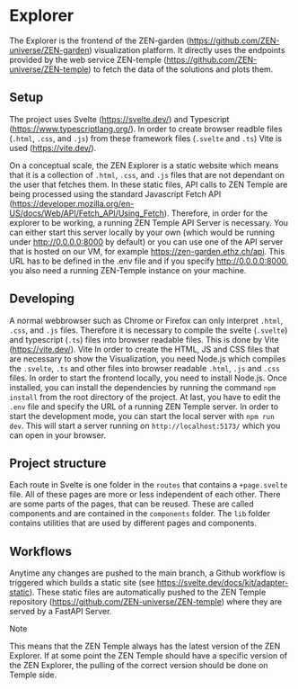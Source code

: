 # Explorer
The Explorer is the frontend of the ZEN-garden (https://github.com/ZEN-universe/ZEN-garden) visualization platform. It directly uses the endpoints provided by the web service ZEN-temple (https://github.com/ZEN-universe/ZEN-temple) to fetch the data of the solutions and plots them.

## Setup
The project uses Svelte (https://svelte.dev/) and Typescript (https://www.typescriptlang.org/). In order to create browser readble files (`.html`, `.css`, and `.js`) from these framework files (`.svelte` and `.ts`) Vite is used (https://vite.dev/).

On a conceptual scale, the ZEN Explorer is a static website which means that it is a collection of `.html`, `.css`, and `.js` files that are not dependant on the user that fetches them. 
In these static files, API calls to ZEN Temple are being processed using the standard Javascript Fetch API (https://developer.mozilla.org/en-US/docs/Web/API/Fetch_API/Using_Fetch). 
Therefore, in order for the explorer to be working, a running ZEN Temple API Server is necessary. You can either start this server locally by your own (which would be running under http://0.0.0.0:8000 by default) or you can use one of the API server that is hosted on our VM, for example https://zen-garden.ethz.ch/api.
This URL has to be defined in the .env file and if you specify http://0.0.0.0:8000, you also need a running ZEN-Temple instance on your machine. 

## Developing
A normal webbrowser such as Chrome or Firefox can only interpret `.html`, `.css`, and `.js` files. Therefore it is necessary to compile the svelte (`.svelte`) and typescript (`.ts`) files into browser readable files. This is done by Vite (https://vite.dev/). Vite
In order to create the HTML, JS and CSS files that are necessary to show the Visualization, you need Node.js which compiles the `.svelte`, `.ts` and other files into browser readable `.html`, `.js` and `.css` files. 
In order to start the frontend locally, you need to install Node.js. 
Once installed, you can install the dependencies by running the command `npm install` from the root directory of the project. 
At last, you have to edit the `.env` file and specify the URL of a running ZEN Temple server.
In order to start the development mode, you can start the local server with `npm run dev`.
This will start a server running on `http://localhost:5173/` which you can open in your browser.

## Project structure

Each route in Svelte is one folder in the `routes` that contains a `+page.svelte` file. All of these pages are more or less independent of each other. There are some parts of the pages, that can be reused. These are called components and are contained in the `components` folder. The `lib` folder contains utilities that are used by different pages and components.


## Workflows

Anytime any changes are pushed to the main branch, a Github workflow is triggered which builds a static site (see https://svelte.dev/docs/kit/adapter-static). These static files are automatically pushed to the ZEN Temple repository (https://github.com/ZEN-universe/ZEN-temple) where they are served by a FastAPI Server.

> [!NOTE]
> This means that the ZEN Temple always has the latest version of the ZEN Explorer. If at some point the ZEN Temple should have a specific version of the ZEN Explorer, the pulling of the correct version should be done on Temple side.
